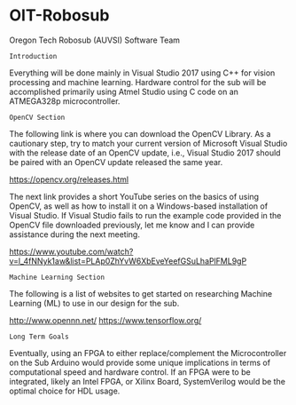 # OIT-Robosub
Oregon Tech Robosub (AUVSI) Software Team

	Introduction
Everything will be done mainly in Visual Studio 2017 using C++ for vision processing and machine learning.
Hardware control for the sub will be accomplished primarily using Atmel Studio using C code on an ATMEGA328p microcontroller.

	OpenCV Section

The following link is where you can download the OpenCV Library. As a cautionary step, try to match your current version of Microsoft
Visual Studio with the release date of an OpenCV update, i.e., Visual Studio 2017 should be paired with an OpenCV update released the 
same year.

https://opencv.org/releases.html

The next link provides a short YouTube series on the basics of using OpenCV, as well as how to install it on a Windows-based 
installation of Visual Studio. If Visual Studio fails to run the example code provided in the OpenCV file downloaded previously, let me 
know and I can provide assistance during the next meeting.

https://www.youtube.com/watch?v=l_4fNNyk1aw&list=PLAp0ZhYvW6XbEveYeefGSuLhaPlFML9gP

	Machine Learning Section

The following is a list of websites to get started on researching Machine Learning (ML) to use in our design for the sub.

http://www.opennn.net/
https://www.tensorflow.org/

	Long Term Goals
Eventually, using an FPGA to either replace/complement the Microcontroller on the Sub Arduino would provide some unique implications in terms of computational speed and hardware control. If an FPGA were to be integrated, likely an Intel FPGA, or Xilinx Board, SystemVerilog would be the optimal choice for HDL usage.
